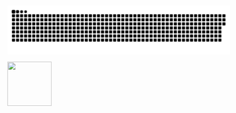 ![snake gif](https://github.com/ducnguyen1511/ducnguyen1511/blob/output/github-contribution-grid-snake.svg)

<img src="https://c.tenor.com/b4YzfTiBP7MAAAAC/bye-bye-pokemon.gif" align="center" style="height: 100px; width: 100px" >
